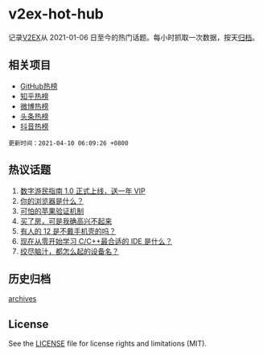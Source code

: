 # v2ex-hot-hub

 记录[V2EX](https://www.v2ex.com/)从 2021-01-06 日至今的热门话题。每小时抓取一次数据，按天[归档](archives)。
 
 ## 相关项目

- [GitHub热榜](https://github.com/snaildev/github-hot-hub)
- [知乎热榜](https://github.com/snaildev/zhihu-hot-hub)
- [微博热榜](https://github.com/snaildev/weibo-hot-hub)
- [头条热榜](https://github.com/snaildev/toutiao-hot-hub)
- [抖音热榜](https://github.com/snaildev/douyin-hot-hub)


 `更新时间：2021-04-10 06:09:26 +0800`

## 热议话题

1. [数字游民指南 1.0 正式上线，送一年 VIP](https://www.v2ex.com/t/769362)
1. [你的浏览器是什么？](https://www.v2ex.com/t/769433)
1. [可怕的苹果验证机制](https://www.v2ex.com/t/769272)
1. [买了房，可是我确高兴不起来](https://www.v2ex.com/t/769390)
1. [有人的 12 是不戴手机壳的吗？](https://www.v2ex.com/t/769377)
1. [现在从零开始学习 C/C++最合适的 IDE 是什么？](https://www.v2ex.com/t/769286)
1. [绞尽脑汁，都怎么起的设备名？](https://www.v2ex.com/t/769488)

## 历史归档

[archives](archives)

## License

See the [LICENSE](LICENSE) file for license rights and limitations (MIT).
